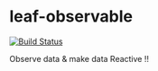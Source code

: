 # leaf-observable

[![Build Status](https://travis-ci.org/jin5354/leaf-observable.svg?branch=master)](https://travis-ci.org/jin5354/leaf-observable)

Observe data & make data Reactive !!